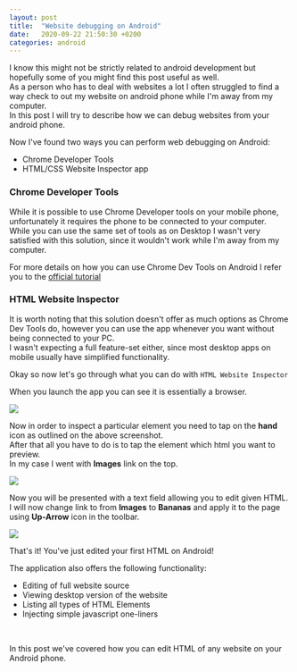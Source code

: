```yaml
---
layout: post
title:  "Website debugging on Android"
date:   2020-09-22 21:50:30 +0200
categories: android
---
```


I know this might not be strictly related to android development but hopefully some of you might find this post useful as well.<br />
As a person who has to deal with websites a lot I often struggled to find a way check to out my website on android phone while I'm away from my computer.<br />
In this post I will try to describe how we can debug websites from your android phone.<br />

Now I've found two ways you can perform web debugging on Android:
* Chrome Developer Tools
* HTML/CSS Website Inspector app

### Chrome Developer Tools
While it is possible to use Chrome Developer tools on your mobile phone, unfortunately it requires the phone to be connected to your computer.<br />
While you can use the same set of tools as on Desktop I wasn't very satisfied with this solution, since it wouldn't work while I'm away from my computer.

For more details on how you can use Chrome Dev Tools on Android I refer you to the [official tutorial](https://developers.google.com/web/tools/chrome-devtools/remote-debugging)

### HTML Website Inspector
It is worth noting that this solution doesn't offer as much options as Chrome Dev Tools do, however you can use the app whenever you want without being connected to your PC.<br />
I wasn't expecting a full feature-set either, since most desktop apps on mobile usually have simplified functionality.

Okay so now let's go through what you can do with `HTML Website Inspector`


When you launch the app you can see it is essentially a browser.

<img src="{{site.baseurl}}/images/html-website-inspector.png">

Now in order to inspect a particular element you need to tap on the **hand** icon as outlined on the above screenshot. <br />
After that all you have to do is to tap the element which html you want to preview.<br />
In my case I went with **Images** link on the top.

<img src="{{site.baseurl}}/images/html-website-inspector-2.png">

Now you will be presented with a text field allowing you to edit given HTML. <br />
I will now change link to from **Images** to **Bananas** and apply it to the page using **Up-Arrow** icon in the toolbar.

<img src="{{site.baseurl}}/images/html-website-inspector-3.png">

That's it! You've just edited your first HTML on Android!<br />

The application also offers the following functionality:
* Editing of full website source
* Viewing desktop version of the website
* Listing all types of HTML Elements
* Injecting simple javascript one-liners
<br />

In this post we've covered how you can edit HTML of any website on your Android phone.
